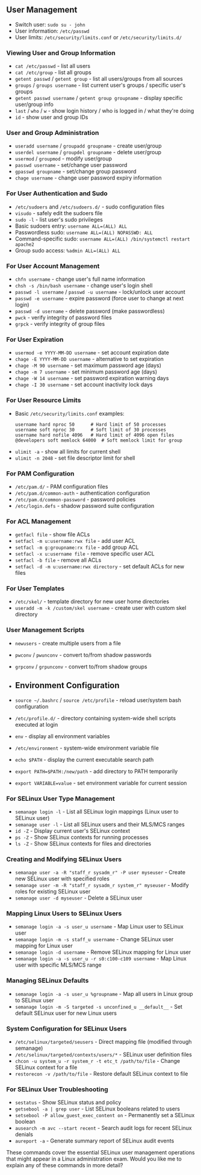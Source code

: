 ## User Management
- Switch user: `sudo su - john`
- User information: `/etc/passwd`
- User limits: `/etc/security/limits.conf` or `/etc/security/limits.d/`

### Viewing User and Group Information
- `cat /etc/passwd` - list all users
- `cat /etc/group` - list all groups
- `getent passwd` / `getent group` - list all users/groups from all sources
- `groups` / `groups username` - list current user's groups / specific user's groups
- `getent passwd username` / `getent group groupname` - display specific user/group info
- `last` / `who` / `w` - show login history / who is logged in / what they're doing
- `id` - show user and group IDs

### User and Group Administration
- `useradd username` / `groupadd groupname` - create user/group
- `userdel username` / `groupdel groupname` - delete user/group
- `usermod` / `groupmod` - modify user/group
- `passwd username` - set/change user password
- `gpasswd groupname` - set/change group password
- `chage username` - change user password expiry information
  
### For User Authentication and Sudo
- `/etc/sudoers` and `/etc/sudoers.d/` - sudo configuration files
- `visudo` - safely edit the sudoers file
- `sudo -l` - list user's sudo privileges
- Basic sudoers entry: `username ALL=(ALL) ALL`
- Passwordless sudo: `username ALL=(ALL) NOPASSWD: ALL`
- Command-specific sudo: `username ALL=(ALL) /bin/systemctl restart apache2`
- Group sudo access: `%admin ALL=(ALL) ALL`

### For User Account Management
- `chfn username` - change user's full name information
- `chsh -s /bin/bash username` - change user's login shell
- `passwd -l username` / `passwd -u username` - lock/unlock user account
- `passwd -e username` - expire password (force user to change at next login)
- `passwd -d username` - delete password (make passwordless)
- `pwck` - verify integrity of password files
- `grpck` - verify integrity of group files

### For User Expiration
- `usermod -e YYYY-MM-DD username` - set account expiration date
- `chage -E YYYY-MM-DD username` - alternative to set expiration
- `chage -M 90 username` - set maximum password age (days)
- `chage -m 7 username` - set minimum password age (days)
- `chage -W 14 username` - set password expiration warning days
- `chage -I 30 username` - set account inactivity lock days

### For User Resource Limits
- Basic `/etc/security/limits.conf` examples:
  ```
  username hard nproc 50      # Hard limit of 50 processes
  username soft nproc 30      # Soft limit of 30 processes
  username hard nofile 4096   # Hard limit of 4096 open files
  @developers soft memlock 64000  # Soft memlock limit for group
  ```
- `ulimit -a` - show all limits for current shell
- `ulimit -n 2048` - set file descriptor limit for shell

### For PAM Configuration
- `/etc/pam.d/` - PAM configuration files
- `/etc/pam.d/common-auth` - authentication configuration
- `/etc/pam.d/common-password` - password policies
- `/etc/login.defs` - shadow password suite configuration

### For ACL Management
- `getfacl file` - show file ACLs
- `setfacl -m u:username:rwx file` - add user ACL
- `setfacl -m g:groupname:rx file` - add group ACL
- `setfacl -x u:username file` - remove specific user ACL
- `setfacl -b file` - remove all ACLs
- `setfacl -d -m u:username:rwx directory` - set default ACLs for new files

### For User Templates
- `/etc/skel/` - template directory for new user home directories
- `useradd -m -k /custom/skel username` - create user with custom skel directory

### User Management Scripts
- `newusers` - create multiple users from a file
- `pwconv` / `pwunconv` - convert to/from shadow passwords
- `grpconv` / `grpunconv` - convert to/from shadow groups

- ## Environment Configuration
- `source ~/.bashrc` / `source /etc/profile` - reload user/system bash configuration
- `/etc/profile.d/` - directory containing system-wide shell scripts executed at login
- `env` - display all environment variables
- `/etc/environment` - system-wide environment variable file
- `echo $PATH` - display the current executable search path
- `export PATH=$PATH:/new/path` - add directory to PATH temporarily
- `export VARIABLE=value` - set environment variable for current session

### For SELinux User Type Management

- `semanage login -l` - List all SELinux login mappings (Linux user to SELinux user)
- `semanage user -l` - List all SELinux users and their MLS/MCS ranges
- `id -Z` - Display current user's SELinux context
- `ps -Z` - Show SELinux contexts for running processes
- `ls -Z` - Show SELinux contexts for files and directories

### Creating and Modifying SELinux Users

- `semanage user -a -R "staff_r sysadm_r" -P user myseuser` - Create new SELinux user with specified roles
- `semanage user -m -R "staff_r sysadm_r system_r" myseuser` - Modify roles for existing SELinux user
- `semanage user -d myseuser` - Delete a SELinux user

### Mapping Linux Users to SELinux Users

- `semanage login -a -s user_u username` - Map Linux user to SELinux user
- `semanage login -m -s staff_u username` - Change SELinux user mapping for Linux user
- `semanage login -d username` - Remove SELinux mapping for Linux user
- `semanage login -a -s user_u -r s0:c100-c109 username` - Map Linux user with specific MLS/MCS range

### Managing SELinux Defaults

- `semanage login -a -s user_u %groupname` - Map all users in Linux group to SELinux user
- `semanage login -m -S targeted -s unconfined_u __default__` - Set default SELinux user for new Linux users

### System Configuration for SELinux Users

- `/etc/selinux/targeted/seusers` - Direct mapping file (modified through semanage)
- `/etc/selinux/targeted/contexts/users/*` - SELinux user definition files
- `chcon -u system_u -r system_r -t etc_t /path/to/file` - Change SELinux context for a file
- `restorecon -v /path/to/file` - Restore default SELinux context to file

### For SELinux User Troubleshooting

- `sestatus` - Show SELinux status and policy
- `getsebool -a | grep user` - List SELinux booleans related to users
- `setsebool -P allow_guest_exec_content on` - Permanently set a SELinux boolean
- `ausearch -m avc --start recent` - Search audit logs for recent SELinux denials
- `aureport -a` - Generate summary report of SELinux audit events

These commands cover the essential SELinux user management operations that might appear in a Linux administration exam. Would you like me to explain any of these commands in more detail?
